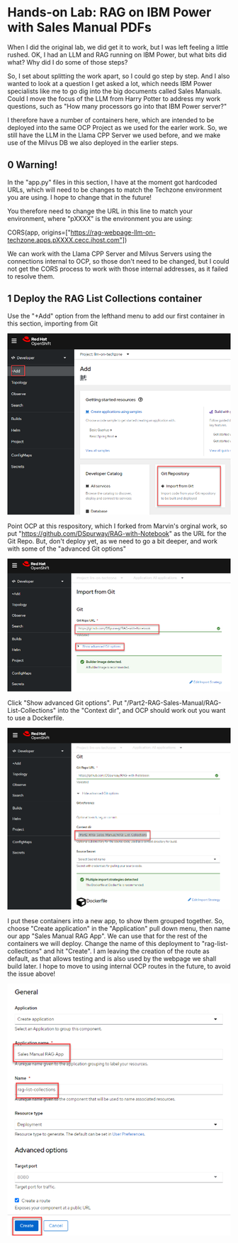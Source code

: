 # Hands-on Lab: RAG on IBM Power with Sales Manual PDFs

When I did the original lab, we did get it to work, but I was left feeling a little rushed. OK, I had an LLM and RAG running on IBM Power, but what bits did what? Why did I do some of those steps?

So, I set about splitting the work apart, so I could go step by step. And I also wanted to look at a question I get asked a lot, which needs IBM Power specialists like me to go dig into the big documents called Sales Manuals. Could I move the focus of the LLM from Harry Potter to address my work questions, such as "How many processors go into that IBM Power server?"

I therefore have a number of containers here, which are intended to be deployed into the same OCP Project as we used for the earler work. So, we still have the LLM in the Llama CPP Server we used before, and we make use of the Milvus DB we also deployed in the earlier steps.

## 0 Warning!

In the "app.py" files in this section, I have at the moment got hardcoded URLs, which will need to be changes to match the Techzone environment you are using. I hope to change that in the future!

You therefore need to change the URL in this line to match your environment, where "pXXXX" is the environment you are using:

CORS(app, origins=["https://rag-webpage-llm-on-techzone.apps.pXXXX.cecc.ihost.com"]) 

We can work with the Llama CPP Server and Milvus Servers using the connections internal to OCP, so those don't need to be changed, but I could not get the CORS process to work with those internal addresses, as it failed to resolve them.

## 1 Deploy the RAG List Collections container

Use the "+Add" option from the lefthand menu to add our first container in this section, importing from Git

![image](../images/OCP-add-from-git.png)

Point OCP at this respository, which I forked from Marvin's orginal work, so put "https://github.com/DSpurway/RAG-with-Notebook" as the URL for the Git Repo. But, don't deploy yet, as we need to go a bit deeper, and work with some of the "advanced Git options"

![image](../images/DIS-RAG-with-notebook.png)

Click "Show advanced Git options". Put "/Part2-RAG-Sales-Manual/RAG-List-Collections" into the "Context dir", and OCP should work out you want to use a Dockerfile. 

![image](../images/context-dir-for-list-collections.png)

I put these containers into a new app, to show them grouped together. So, choose "Create application" in the "Application" pull down menu, then name our app "Sales Manual RAG App". We can use that for the rest of the containers we will deploy. 
Change the name of this deployment to "rag-list-collections" and hit "Create". I am leaving the creation of the route as default, as that allows testing and is also used by the webpage we shall build later. I hope to move to using internal OCP routes in the future, to avoid the issue above!

![image](../images/create-rag-list-collections.png)
